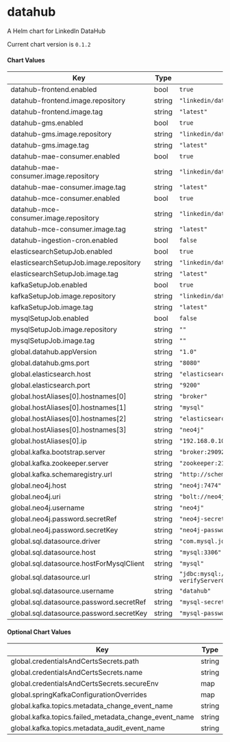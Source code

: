 datahub
=======
A Helm chart for LinkedIn DataHub

Current chart version is `0.1.2`

#### Chart Values

| Key | Type | Default | Description |
|-----|------|---------|-------------|
| datahub-frontend.enabled | bool | `true` |  |
| datahub-frontend.image.repository | string | `"linkedin/datahub-frontend"` |  |
| datahub-frontend.image.tag | string | `"latest"` |  |
| datahub-gms.enabled | bool | `true` |  |
| datahub-gms.image.repository | string | `"linkedin/datahub-gms"` |  |
| datahub-gms.image.tag | string | `"latest"` |  |
| datahub-mae-consumer.enabled | bool | `true` |  |
| datahub-mae-consumer.image.repository | string | `"linkedin/datahub-mae-consumer"` |  |
| datahub-mae-consumer.image.tag | string | `"latest"` |  |
| datahub-mce-consumer.enabled | bool | `true` |  |
| datahub-mce-consumer.image.repository | string | `"linkedin/datahub-mce-consumer"` |  |
| datahub-mce-consumer.image.tag | string | `"latest"` |  |
| datahub-ingestion-cron.enabled | bool | `false` | |
| elasticsearchSetupJob.enabled | bool | `true` | |
| elasticsearchSetupJob.image.repository | string | `"linkedin/datahub-elasticsearch-setup"` |  |
| elasticsearchSetupJob.image.tag | string | `"latest"` |  |
| kafkaSetupJob.enabled | bool | `true` | |
| kafkaSetupJob.image.repository | string | `"linkedin/datahub-kafka-setup"` |  |
| kafkaSetupJob.image.tag | string | `"latest"` |  |
| mysqlSetupJob.enabled | bool | `false` | |
| mysqlSetupJob.image.repository | string | `""` |  |
| mysqlSetupJob.image.tag | string | `""` |  |
| global.datahub.appVersion | string | `"1.0"` |  |
| global.datahub.gms.port | string | `"8080"` |  |
| global.elasticsearch.host | string | `"elasticsearch"` |  |
| global.elasticsearch.port | string | `"9200"` |  |
| global.hostAliases[0].hostnames[0] | string | `"broker"` |  |
| global.hostAliases[0].hostnames[1] | string | `"mysql"` |  |
| global.hostAliases[0].hostnames[2] | string | `"elasticsearch"` |  |
| global.hostAliases[0].hostnames[3] | string | `"neo4j"` |  |
| global.hostAliases[0].ip | string | `"192.168.0.104"` |  |
| global.kafka.bootstrap.server | string | `"broker:29092"` |  |
| global.kafka.zookeeper.server | string | `"zookeeper:2181"` |  |
| global.kafka.schemaregistry.url | string | `"http://schema-registry:8081"` |  |
| global.neo4j.host | string | `"neo4j:7474"` |  |
| global.neo4j.uri | string | `"bolt://neo4j"` |  |
| global.neo4j.username | string | `"neo4j"` |  |
| global.neo4j.password.secretRef | string | `"neo4j-secrets"` |  |
| global.neo4j.password.secretKey | string | `"neo4j-password"` |  |
| global.sql.datasource.driver | string | `"com.mysql.jdbc.Driver"` |  |
| global.sql.datasource.host | string | `"mysql:3306"` |  |
| global.sql.datasource.hostForMysqlClient | string | `"mysql"` |  |
| global.sql.datasource.url | string | `"jdbc:mysql://mysql:3306/datahub?verifyServerCertificate=false\u0026useSSL=true"` |  |
| global.sql.datasource.username | string | `"datahub"` |  |
| global.sql.datasource.password.secretRef | string | `"mysql-secrets"` |  |
| global.sql.datasource.password.secretKey | string | `"mysql-password"` |  |

#### Optional Chart Values

| Key | Type | Default | Description |
|-----|------|---------|-------------|
| global.credentialsAndCertsSecrets.path | string | `"/mnt/certs"` |  |
| global.credentialsAndCertsSecrets.name | string | `""` |  |
| global.credentialsAndCertsSecrets.secureEnv | map | `{}` |  |
| global.springKafkaConfigurationOverrides | map | `{}` |  |
| global.kafka.topics.metadata_change_event_name | string | `""` |  |
| global.kafka.topics.failed_metadata_change_event_name | string | `""` |  |
| global.kafka.topics.metadata_audit_event_name | string | `""` |  |
